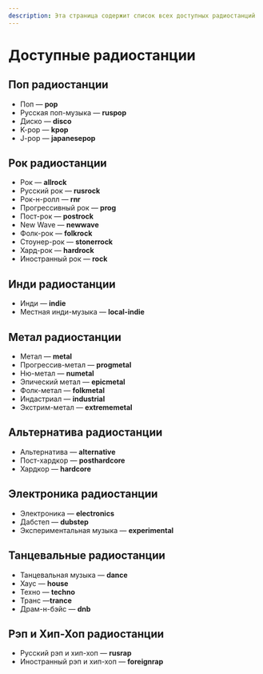 ```yaml
---
description: Эта страница содержит список всех доступных радиостанций
---
```


# Доступные радиостанции

## Поп радиостанции

* Поп — **pop**
* Русская поп-музыка — **ruspop**
* Диско — **disco**
* K-pop — **kpop**
* J-pop — **japanesepop**

## Рок радиостанции

* Рок — **allrock**
* Русский рок — **rusrock**
* Рок-н-ролл — **rnr**
* Прогрессивный рок — **prog**
* Пост-рок — **postrock**
* New Wave — **newwave**
* Фолк-рок — **folkrock**
* Стоунер-рок — **stonerrock**
* Хард-рок — **hardrock**
* Иностранный рок — **rock**

## Инди радиостанции

* Инди — **indie**
* Местная инди-музыка — **local-indie**

## Метал радиостанции

* Метал — **metal**
* Прогрессив-метал — **progmetal**
* Ню-метал — **numetal**
* Эпический метал — **epicmetal**
* Фолк-метал — **folkmetal**
* Индастриал — **industrial**
* Экстрим-метал — **extrememetal**

## Альтернатива радиостанции

* Альтернатива — **alternative**
* Пост-хардкор — **posthardcore**
* Хардкор — **hardcore**

## Электроника радиостанции

* Электроника — **electronics**
* Дабстеп — **dubstep**
* Экспериментальная музыка — **experimental**

## Танцевальные радиостанции

* Танцевальная музыка — **dance**
* Хаус — **house**
* Техно — **techno**
* Транс —**trance**
* Драм-н-бэйс — **dnb**

## Рэп и Хип-Хоп радиостанции

* Русский рэп и хип-хоп — **rusrap**
* Иностранный рэп и хип-хоп — **foreignrap**

